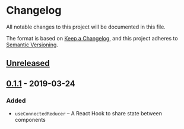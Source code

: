 # Changelog
All notable changes to this project will be documented in this file.

The format is based on [Keep a Changelog](https://keepachangelog.com/en/1.0.0/),
and this project adheres to [Semantic Versioning](https://semver.org/spec/v2.0.0.html).

## [Unreleased]

## [0.1.1] - 2019-03-24
### Added
- `useConnectedReducer` – A React Hook to share state between components

[Unreleased]: https://github.com/olivierlacan/keep-a-changelog/compare/v0.1.1...HEAD
[0.1.1]: https://github.com/olivierlacan/keep-a-changelog/releases/tag/v0.1.1
